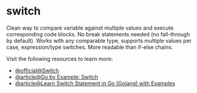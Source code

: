 # switch

Clean way to compare variable against multiple values and execute corresponding code blocks. No break statements needed (no fall-through by default). Works with any comparable type, supports multiple values per case, expression/type switches. More readable than if-else chains.

Visit the following resources to learn more:

- [@official@Switch](https://go.dev/wiki/Switch)
- [@article@Go by Example: Switch](https://gobyexample.com/switch)
- [@article@Learn Switch Statement in Go (Golang) with Examples](https://golangbot.com/switch/)